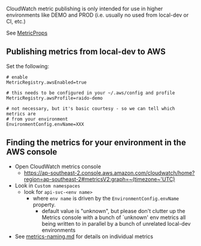 CloudWatch metric publishing is only intended for use in higher environments
like DEMO and PROD (i.e. usually no used from local-dev or CI, etc.)

See [MetricProps](../spring/src/main/java/raido/apisvc/spring/config/environment/MetricProps.java)


## Publishing metrics from local-dev to AWS

Set the following:
```
# enable
MetricRegistry.awsEnabled=true

# this needs to be configured in your ~/.aws/config and profile
MetricRegistry.awsProfile=raido-demo

# not necessary, but it's basic courtesy - so we can tell which metrics are
# from your environment
EnvironmentConfig.envName=XXX
```

## Finding the metrics for your environment in the AWS console

* Open CloudWatch metrics console 
  * https://ap-southeast-2.console.aws.amazon.com/cloudwatch/home?region=ap-southeast-2#metricsV2:graph=~(timezone~'UTC)
* Look in `Custom namespaces`
  * look for `api-svc-<env name>`
    * where `env name` is driven by the `EnvironmentConfig.envName` property.
      * default value is "unknown", but please don't clutter up the Metrics 
        console with a bunch of `unknown' env metrics all being written to 
        in parallel by a bunch of unrelated local-dev environments
* See [metrics-naming.md](./metrics-naming.md) for details on individual metrics




